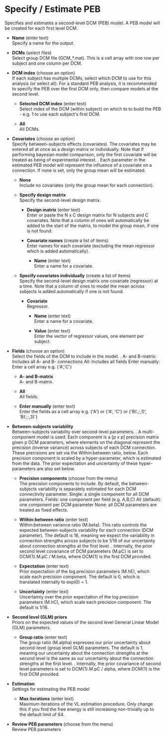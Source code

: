 # Specify / Estimate PEB  
Specifies and estimates a second-level DCM (PEB) model. A PEB model will be created for each first level DCM.

* **Name** (enter text)  
Specify a name for the output.

* **DCMs** (select files)  
Select group DCM file (GCM_*.mat). This is a cell array with one row per subject and one column per DCM.

* **DCM index** (choose an option)  
If each subject has multiple DCMs, select which DCM to use for this analysis (or select all). For a standard PEB analysis, it is recommended to specify the PEB over the first DCM only, then compare models at the second level.

    * **Selected DCM index** (enter text)  
    Select index of the DCM (within subject) on which to to build the PEB - e.g. 1 to use each subject's first DCM.

    * **All**   
    All DCMs.

* **Covariates** (choose an option)  
Specify between-subjects effects (covariates). The covariates may be entered all at once as a design matrix or individually. Note that if performing bayesian model comparison, only the first covariate will be treated as being of experimental interest.
.
Each parameter in the estimated PEB model will represent the influence of a covariate on a connection. If none is set, only the group mean will be estimated.

    * **None**   
    Include no covariates (only the group mean for each 
    connection).

    * **Specify design matrix**   
    Specify the second-level design matrix.

        * **Design matrix** (enter text)  
        Enter or paste the N x C design matrix for N subjects and C covariates. Note that a column of ones will automatically be added to the start of the matrix, to model the group mean, if one is not found.

        * **Covariate names** (create a list of items)  
        Enter names for each covariate (excluding the mean regressor which is added automatically).

            * **Name** (enter text)  
            Enter a name for a covariate.

    * **Specify covariates individually** (create a list of items)  
    Specify the second-level design matrix one 
    covariate (regressor) at a time. Note that a 
    column of ones to model the mean across subjects 
    is added automatically if one is not found.

        * **Covariate**   
        Regressor.

            * **Name** (enter text)  
            Enter a name for a covariate.

            * **Value** (enter text)  
            Enter the vector of regressor values, one element 
            per subject.

* **Fields** (choose an option)  
Select the fields of the DCM to include in the model.
.
A- and B-matrix: Includes all A- and B- connections
All: Includes all fields
Enter manually: Enter a cell array e.g. {'A','C'}

    * **A- and B-matrix**   
    A- and B-matrix.

    * **All**   
    All fields.

    * **Enter manually** (enter text)  
    Enter the fields as a cell array e.g. {'A'} or {'A', 'C'} or {'B(:,:,1)', 'B(:,:,3)'}

* **Between-subjects variability**   
Between-subjects variability over second-level parameters.
.
A multi-component model is used. Each component is a [p x p] precision matrix given p DCM parameters, where elements on the diagonal represent the precision (inverse variance) across subjects of each DCM connection. These precisions are set via the Within:between ratio, below. Each precision component is scaled by a hyper-parameter, which is estimated from the data. The prior expectation and uncertainty of these hyper-parameters are also set below.

    * **Precision components** (choose from the menu)  
    The precision components to include. By default, the between-subjects variability is separately estimated for each DCM connectivity parameter.
    Single: a single component for all DCM parameters. 
    Fields: one component per field (e.g. A,B,C)
    All (default): one component per DCM parameter
    None: all DCM parameters are treated as fixed effects.

    * **Within:between ratio** (enter text)  
    Within:between variance ratio (M.beta). 
    This ratio controls the expected between-subjects variability for each connection (DCM parameter). The default is 16, meaning we expect the variability in connection strengths across subjects to be 1/16 of our uncertainty about connection strengths at the first level.
    .
    Internally, the prior second level covariance of DCM parameters (M.pC) is set to DCM{1}.M.pC / M.beta, where DCM{1} is the first DCM provided.

    * **Expectation** (enter text)  
    Prior expectation of the log precision parameters (M.hE), which scale each precision component. The default is 0, which is translated internally to exp(0) = 1.

    * **Uncertainty** (enter text)  
    Uncertainty over the prior expectation of the log precision parameters (M.hC), which scale each precision component. The default is 1/16.

* **Second level (GLM) priors**   
Priors on the expected values of the second level General Linear Model (GLM) parameters.

    * **Group ratio** (enter text)  
    The group ratio (M.alpha) expresses our prior uncertainty about second-level (group level GLM) parameters. The default is 1, meaning our uncertainty about the connection strengths at the second level is the same as our uncertainty about the connection strengths at the first level. 
    .
    Internally, the prior covariance of second level parameters is set to DCM{1}.M.pC / alpha, where DCM{1} is the first DCM provided.

* **Estimation**   
Settings for estimating the PEB model

    * **Max iterations** (enter text)  
    Maximum iterations of the VL estimation procedure.
    Only change this if you find the free energy is still increasing non-trivially up to the default limit of 64.

* **Review PEB parameters** (choose from the menu)  
Review PEB parameters
